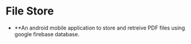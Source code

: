 # File Store

- **An android mobile application to store and retreive PDF files using google firebase database.
